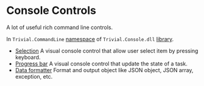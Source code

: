 # Console Controls

A lot of useful rich command line controls.

In `Trivial.CommandLine` [namespace](../) of `Trivial.Console.dll` [library](../../).

- [Selection](../selection) A visual console control that allow user select item by pressing keyboard.
- [Progress bar](../progress) A visual console control that update the state of a task.
- [Data formatter](../data) Format and output object like JSON object, JSON array, exception, etc.
